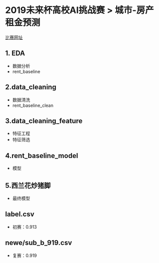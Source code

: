 # 2019未来杯高校AI挑战赛 > 城市-房产租金预测
[比赛网址](https://ai.futurelab.tv/contest_detail/3)

## 1. EDA

- 数据分析
- rent_baseline

## 2.data_cleaning

- 数据清洗
- rent_baseline_clean

## 3.data_cleaning_feature

- 特征工程
- 特征筛选
## 4.rent_baseline_model

- 模型

## 5.西兰花炒猪脚

- 最终模型

## label.csv
- 初赛：0.913

## newe/sub_b_919.csv
- 复赛：0.919
